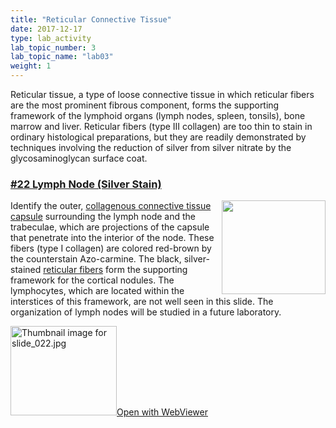 ```yaml
---
title: "Reticular Connective Tissue"
date: 2017-12-17
type: lab_activity
lab_topic_number: 3
lab_topic_name: "lab03"
weight: 1
---
```

<div class="entrybody">
						<p>Reticular tissue, a type of loose connective tissue in which reticular fibers are the most prominent fibrous component, forms the supporting framework of the lymphoid organs (lymph nodes, spleen, tonsils), bone marrow and liver. Reticular fibers (type <span class="caps">III </span>collagen) are too thin to stain in ordinary histological preparations, but they are readily demonstrated by techniques involving the reduction of silver from silver nitrate by the glycosaminoglycan surface coat.</p>

<h3><u>#22 Lymph Node (Silver Stain)</u></h3>

<p><img src="/assets/images/22%20lymph%20node.jpg" style="width:166px; height:150px; float:right;">Identify the outer, <u>collagenous connective tissue capsule</u> surrounding the lymph node and the trabeculae, which are projections of the capsule that penetrate into the interior of the node. These fibers (type I collagen) are colored red-brown by the counterstain Azo-carmine. The black, silver-stained <u>reticular fibers</u> form the supporting framework for the cortical nodules. The lymphocytes, which are located within the interstices of this framework, are not well seen in this slide. The organization of lymph nodes will be studied in a future laboratory.</p>

<div class="thumbnail"> <a href="https://histologylab.ctl.columbia.edu/slides/slide22/" target="_blank"><img alt="Thumbnail image for slide_022.jpg" src="/assets/images/slide_022-thumb-170x143-1443.jpg" width="170" height="143" class="mt-image-left"></a><a href="https://histologylab.ctl.columbia.edu/slides/slide22/" target="_blank">Open with WebViewer</a></div>
						
						
</div>
